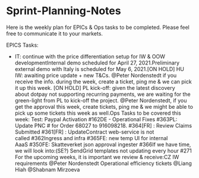 # Sprint-Planning-Notes
Here is the weekly plan for EPICs & Ops tasks to be completed. Please feel free to communicate it to your markets.

EPICS Tasks:
- IT: continue with the price differentiation setup for IW & OOW developmentInternal demo scheduled for April 27, 2021.Preliminary external demo with Italy is scheduled for May 6, 2021.[ON HOLD] HU IW: awaiting price update + new T&Cs. @Peter Nordenstedt if you receive the info. during the week, create a ticket, ping me & we can pick it up this week.
[ON HOLD] PL kick-off: given the latest discovery about dotpay not supporting recurring payments, we are waiting for the green-light from PL to kick-off the project. @Peter Nordenstedt, if you get the approval this week, create tickets, ping me & we might be able to pick up some tickets this week as well.Ops Tasks to be covered this week:
Test: Paypal Activation #162DE - Operational Fixes #363PL: Update PNC # for Order 68027 to 916098218. #364[FR] : Review Claims Submitted #361[FR] : UpdateContract web-service is not called #362Ingress and infra #365FE: new temp UI for internal AaaS #350FE: Skatteverket json approval ingester #366If we have time, we will look into:(SE?) SendGrid templates not updating every hour #271
For the upcoming weeks, it is important we review & receive:CZ IW requirements @Peter Nordenstedt Operational efficiency tickets @Liang Hiah @Shabnam Mirzoeva 
